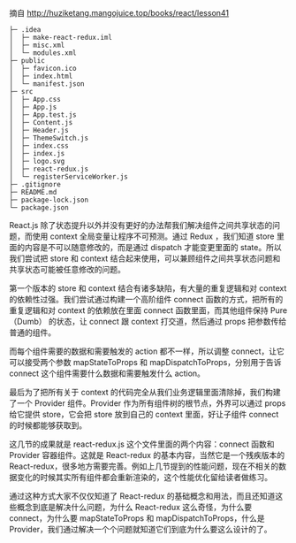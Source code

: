 摘自 http://huziketang.mangojuice.top/books/react/lesson41   
```
├─ .idea
│  ├─ make-react-redux.iml
│  ├─ misc.xml
│  └─ modules.xml
├─ public
│  ├─ favicon.ico
│  ├─ index.html
│  └─ manifest.json
├─ src
│  ├─ App.css
│  ├─ App.js
│  ├─ App.test.js
│  ├─ Content.js
│  ├─ Header.js
│  ├─ ThemeSwitch.js
│  ├─ index.css
│  ├─ index.js
│  ├─ logo.svg
│  ├─ react-redux.js
│  └─ registerServiceWorker.js
├─ .gitignore
├─ README.md
├─ package-lock.json
└─ package.json
```
React.js 除了状态提升以外并没有更好的办法帮我们解决组件之间共享状态的问题，而使用 context 全局变量让程序不可预测。通过 Redux ，我们知道 store 里面的内容是不可以随意修改的，而是通过 dispatch 才能变更里面的 state。所以我们尝试把 store 和 context 结合起来使用，可以兼顾组件之间共享状态问题和共享状态可能被任意修改的问题。   

第一个版本的 store 和 context 结合有诸多缺陷，有大量的重复逻辑和对 context 的依赖性过强。我们尝试通过构建一个高阶组件 connect 函数的方式，把所有的重复逻辑和对 context 的依赖放在里面 connect 函数里面，而其他组件保持 Pure（Dumb） 的状态，让 connect 跟 context 打交道，然后通过 props 把参数传给普通的组件。   

而每个组件需要的数据和需要触发的 action 都不一样，所以调整 connect，让它可以接受两个参数 mapStateToProps 和 mapDispatchToProps，分别用于告诉 connect 这个组件需要什么数据和需要触发什么 action。   

最后为了把所有关于 context 的代码完全从我们业务逻辑里面清除掉，我们构建了一个 Provider 组件。Provider 作为所有组件树的根节点，外界可以通过 props 给它提供 store，它会把 store 放到自己的 context 里面，好让子组件 connect 的时候都能够获取到。   

这几节的成果就是 react-redux.js 这个文件里面的两个内容：connect 函数和 Provider 容器组件。这就是 React-redux 的基本内容，当然它是一个残疾版本的 React-redux，很多地方需要完善。例如上几节提到的性能问题，现在不相关的数据变化的时候其实所有组件都会重新渲染的，这个性能优化留给读者做练习。   

通过这种方式大家不仅仅知道了 React-redux 的基础概念和用法，而且还知道这些概念到底是解决什么问题，为什么 React-redux 这么奇怪，为什么要 connect，为什么要 mapStateToProps 和 mapDispatchToProps，什么是 Provider，我们通过解决一个个问题就知道它们到底为什么要这么设计的了。   

